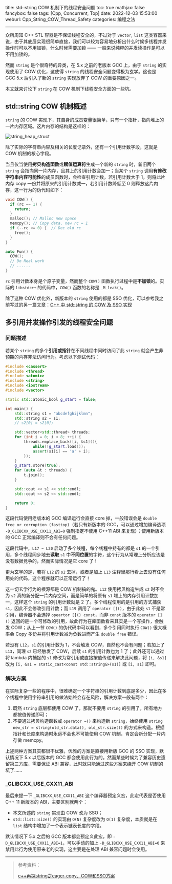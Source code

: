 title: std::string COW 机制下的线程安全问题
toc: true
mathjax: false
fancybox: false
tags: [Cpp, Concurrent, Top]
date: 2022-12-03 15:53:00
weburl: Cpp_String_COW_Thread_Safety
categories: 编程之法

---

众所周知 C++ STL 容器是不保证线程安全的，不过对于 `vector`, `list`  这类容器来说，由于其底层实现很简单直接，我们可以较为容易地分析出什么时候多线程并发操作时可以不用加锁，什么时候需要加锁 —— 一般来说纯粹的并发读操作是可以不用加锁的。

然而 `string` 是个很奇特的异类，在 5.x 之前的老版本 GCC 上，由于 `string` 的实现使用了 COW 优化，这使得 `string` 的线程安全问题变得极为玄学。这也是 GCC 5.x 后引入了新的 `string` 实现放弃了 COW 的重要原因之一。 

本文就来讨论下 `string` 在 COW 机制下线程安全方面的一些坑。

<!--more-->

## std::string COW 机制概述

`string` 的 COW 实现下，其自身的成员变量很简单，只有一个指针，指向堆上的一片内存区域。这片内存的结构是这样的：

![string_heap_struct](https://img.gaomf.cn/202211272232515.svg)

除了实际的字符串内容及相关的长度记录外，还有一个引用计数字段，这就是 COW 机制的核心字段。

当且仅当使用**拷贝构造函数**或**赋值运算符**生成一个新的 `string` 时，新旧两个 `string` 会指向同一片内存，且其上的引用计数会加一；当某个 `string` 调用**有修改字符串内容可能性**的成员函数时，会检查引用计数，若引用计数大于 1，则将此片内存 copy 一份并将原来的引用计数减一，若引用计数降低至 0 则释放这片内存，这一行为的伪代码如下：

```C++
void COW() {
  if (rc == 1) {
    return;
  }
  malloc(); // Malloc new space
  memcpy(); // Copy data, new rc = 1
  if (--rc <= 0) {  // Dec old rc
    free();
  }
}

auto Fun() {
  COW();
  // Do Real work
  // ......
}
```

`rc` 引用计数本身是个原子变量，然而整个 `COW()` 函数执行过程中是**不加锁**的。实际的 `libstdc++` 的代码中，`COW()` 函数的名称是 `_M_leak()`。

除了这种 COW 优化外，新版本的 `string` 使用的都是 SSO 优化，可以参考我之前写过的另一篇文章：[C++ 中 std::string 的 COW 及 SSO 实现](https://gaomf.cn/2017/07/26/Cpp_string_COW_SSO/)

## 多引用并发操作引发的线程安全问题

### 问题描述

若某个 `string` 的多个**引用或指针**在不同线程中同时访问了此 `string` 就会产生非预期的内存非法访问行为。考虑以下测试代码：

```C++
#include <cassert>
#include <thread>
#include <atomic>
#include <string>
#include <iostream>
#include <vector>

static std::atomic_bool g_start = false;

int main() {
    std::string s1 = "abcdefghijklmn";
    std::string s2 = s1;
    // s2[0] = s2[0];

    std::vector<std::thread> threads;
    for (int i = 0; i < 8; ++i) {
        threads.emplace_back([i, &s1](){
            while(!g_start.load());
            assert(s1[i] == 'a' + i);
        });
    }
    g_start.store(true);
    for (auto &t : threads) {
        t.join();
    }

    std::cout << s1 << std::endl;
    std::cout << s2 << std::endl;

    return 0;
}
```

这段代码使用老版本的 GCC 编译运行会直接 core 掉，一般错误会是 `double free or corruption (fasttop)`（若只有新版本的 GCC，可以通过增加编译选项 `-D_GLIBCXX_USE_CXX11_ABI=0` 强制指定不使用 C++11 ABI 来复现）；使用新版本的 GCC 正常编译则不会有任何问题。

这段代码中，`L17 ~ L20` 启动了多个线程，每个线程中持有的都是 `s1` 的一个引用，多个线程同步地去**读取** `s1` 中**不同位置**的字符，这个行为从常理上分析应该是没有数据竞争的，然而实际情况是它 core 了！

更为玄学的是，若将 `L12` 的 `s2` 去掉，或者是加上 `L13` 注释里那行看上去没有任何用处的代码，这个程序就可以正常运行了！

这一切玄学行为的根源都是 COW 机制搞的鬼。`L12` 使用拷贝构造生成 `s2` 时不会为 `s2` 真的新分配一片内存空间，而是简单的将原有 `s1` 堆上的内存引用计数加一，这样这个 `string` 的引用计数就是 2 了。多个线程使用的是引用的方式捕获 `s1`，因此不会修改引用计数；而 `L19` 调用了 `operator []()`，由于此处 `s1` 不是常引用，编译器不会选择 `opeartor []() const`，而非 `const` 版本的 `operator []()` 返回的是一个可修改的引用，故此行为在库函数看来其实是一个写操作，会触发 COW；从上一节 `COW()` 的伪代码中可以看到，多个引用同时执行 `COW()` 很大概率会 Copy 多份并将引用计数减为负数进而产生 `double free` 错误。

若没有 `L12`，`s1` 的引用计数为 1，不会触发 COW，自然也不会有问题；若加上了 `L13`，同理 `s2` 已经触发了 COW，后续 `s1` 的引用计数也为 1 了；此外还可以通过将 lambda 内捕捉的 `s1` 修改为常引用或直接按值传递来解决此问题，将 `[i, &s1]` 改为 `[i, &s1 = static_cast<const std::string&>(s1)]` 或 `[i, s1]` 即可。

### 解决方案

在实际复杂一些的程序中，很难确定一个字符串的引用计数到底是多少，因此在多个线程中使用字符串引用的做法始终会存在风险，解决方案一般有两个：

1. 既然 `string` 底层都使用 COW 了，那就不要用 `string` 的引用了，所有地方都按值传递即可；
2. 不要通过拷贝构造函数或 `operator =()` 来构造新 `string`，始终使用 `string new_str = string(old_str.data(), old_str.size())` 的方式来构造。根据指针和长度来构造时永远不会也不可能使用 COW 机制，肯定会新分配一片内存做 memcpy。

上述两种方案其实都很不优雅，优雅的方案是直接用新版 GCC 的 SSO 实现，默认情况下 5.x 以后版本的 GCC 都会使用此行为的。然而某些时候为了兼容历史遗留第三方库，需要保证 ABI 兼容，此时就只能通过这些方案来绕开 COW 机制的坑了……

### _GLIBCXX_USE_CXX11_ABI 

最后来提一下 `_GLIBCXX_USE_CXX11_ABI` 这个编译器预定义宏，此宏代表是否使用 C++ 11 新版本的 ABI，主要区别就两个：

- 本文所述的 `string` 实现由 COW 改为 SSO；
- `std::list::size()` 的实现由 `O(N)` 复杂度改为 `O(1)` 复杂度，本质就是在 `list` 结构中增加了一个表示链表长度的字段。

默认情况下 5.x 之后的 GCC 版本都会预定义此宏，即 `-D_GLIBCXX_USE_CXX11_ABI=1`，可以手动的加上 `-D_GLIBCXX_USE_CXX11_ABI=0` 来禁用此行为使用原来老的实现，这主要是在处理 ABI 兼容问题时会使用。

-------

> 参考资料：
>
> [c++再探string之eager-copy、COW和SSO方案](https://www.cnblogs.com/cthon/p/9181979.html)

